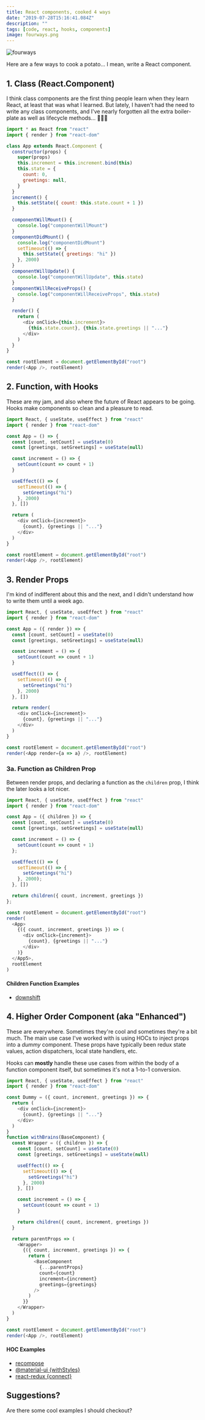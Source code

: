 ```yaml
---
title: React components, cooked 4 ways
date: "2019-07-28T15:16:41.084Z"
description: ""
tags: [code, react, hooks, components]
image: fourways.png
---
```


![fourways](./fourways.png)

Here are a few ways to cook a potato... I mean, write a React component.

## 1. Class (React.Component)

I think class components are the first thing people learn when they learn React, at least that was what I learned. But lately, I haven't had the need to write any class components, and I've nearly forgotten all the extra boiler-plate as well as lifecycle methods... 🤷🏻‍♂️

```javascript
import * as React from "react"
import { render } from "react-dom"

class App extends React.Component {
  constructor(props) {
    super(props)
    this.increment = this.increment.bind(this)
    this.state = {
      count: 0,
      greetings: null,
    }
  }
  increment() {
    this.setState({ count: this.state.count + 1 })
  }

  componentWillMount() {
    console.log("componentWillMount")
  }
  componentDidMount() {
    console.log("componentDidMount")
    setTimeout(() => {
      this.setState({ greetings: "hi" })
    }, 2000)
  }
  componentWillUpdate() {
    console.log("componentWillUpdate", this.state)
  }
  componentWillReceiveProps() {
    console.log("componentWillReceiveProps", this.state)
  }

  render() {
    return (
      <div onClick={this.increment}>
        {this.state.count}, {this.state.greetings || "..."}
      </div>
    )
  }
}

const rootElement = document.getElementById("root")
render(<App />, rootElement)
```

## 2. Function, with Hooks

These are my jam, and also where the future of React appears to be going. Hooks make components so clean and a pleasure to read.

```javascript
import React, { useState, useEffect } from "react"
import { render } from "react-dom"

const App = () => {
  const [count, setCount] = useState(0)
  const [greetings, setGreetings] = useState(null)

  const increment = () => {
    setCount(count => count + 1)
  }

  useEffect(() => {
    setTimeout(() => {
      setGreetings("hi")
    }, 2000)
  }, [])

  return (
    <div onClick={increment}>
      {count}, {greetings || "..."}
    </div>
  )
}

const rootElement = document.getElementById("root")
render(<App />, rootElement)
```

## 3. Render Props

I'm kind of indifferent about this and the next, and I didn't understand how to write them until a week ago.

```javascript
import React, { useState, useEffect } from "react"
import { render } from "react-dom"

const App = ({ render }) => {
  const [count, setCount] = useState(0)
  const [greetings, setGreetings] = useState(null)

  const increment = () => {
    setCount(count => count + 1)
  }

  useEffect(() => {
    setTimeout(() => {
      setGreetings("hi")
    }, 2000)
  }, [])

  return render(
    <div onClick={increment}>
      {count}, {greetings || "..."}
    </div>
  )
}

const rootElement = document.getElementById("root")
render(<App render={a => a} />, rootElement)
```

### 3a. Function as Children Prop

Between render props, and declaring a function as the `children` prop, I think the later looks a lot nicer.

```javascript
import React, { useState, useEffect } from "react"
import { render } from "react-dom"

const App = ({ children }) => {
  const [count, setCount] = useState(0)
  const [greetings, setGreetings] = useState(null)

  const increment = () => {
    setCount(count => count + 1)
  };

  useEffect(() => {
    setTimeout(() => {
      setGreetings("hi")
    }, 2000);
  }, [])

  return children({ count, increment, greetings })
};

const rootElement = document.getElementById("root")
render(
  <App>
    {({ count, increment, greetings }) => (
      <div onClick={increment}>
        {count}, {greetings || "..."}
      </div>
    )}
  </App5>,
  rootElement
)
```

#### Children Function Examples

- [downshift](https://github.com/downshift-js/downshift#children-function)

## 4. Higher Order Component (aka "Enhanced")

These are everywhere. Sometimes they're cool and sometimes they're a bit much. The main use case I've worked with is using HOCs to inject props into a _dummy_ component. These props have typically been redux state values, action dispatchers, local state handlers, etc.

Hooks can **mostly** handle these use cases from within the body of a function component itself, but sometimes it's not a 1-to-1 conversion.

```javascript
import React, { useState, useEffect } from "react"
import { render } from "react-dom"

const Dummy = ({ count, increment, greetings }) => {
  return (
    <div onClick={increment}>
      {count}, {greetings || "..."}
    </div>
  )
}
function withBrains(BaseComponent) {
  const Wrapper = ({ children }) => {
    const [count, setCount] = useState(0)
    const [greetings, setGreetings] = useState(null)

    useEffect(() => {
      setTimeout(() => {
        setGreetings("hi")
      }, 2000)
    }, [])

    const increment = () => {
      setCount(count => count + 1)
    }

    return children({ count, increment, greetings })
  }

  return parentProps => (
    <Wrapper>
      {({ count, increment, greetings }) => {
        return (
          <BaseComponent
            {...parentProps}
            count={count}
            increment={increment}
            greetings={greetings}
          />
        )
      }}
    </Wrapper>
  )
}

const rootElement = document.getElementById("root")
render(<App />, rootElement)
```

#### HOC Examples

- [recompose](https://github.com/acdlite/recompose)
- [@material-ui {withStyles}](https://material-ui.com/styles/basics/#higher-order-component-api)
- [react-redux {connect}](https://react-redux.js.org/api/connect)

## Suggestions?

Are there some cool examples I should checkout?
